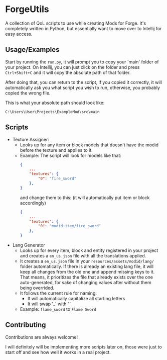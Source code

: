 
# ForgeUtils

A collection of QoL scripts to use while creating Mods for Forge. It's completely written in Python, but essentially want to move over to Intellij for easy access.


## Usage/Examples

Start by running the `run.py`, it will prompt you to copy your 'main' folder of your project. On Intellij, you can just click on the folder and press `Ctrl+Shift+C` and it will copy the absolute path of that folder.

After doing that, you can return to the script, if you copied it correctly, it will automatically ask you what script you wish to run, otherwise, you probably copied the wrong file.

This is what your absolute path should look like:

```C:\Users\User\Projects\ExampleMod\src\main```
## Scripts

- Texture Assigner:
    - Looks up for any item or block models that doesn't have the modid before the texture and applies to it.
    - Example:
        The script will look for models like that:
        ```json
        {
            ...
            "textures": {
                "0": "fire_sword"
            },
        }
        ```
        and change them to this: (it will automatically put item or block accordingly)
        ```json
        {
            ...
            "textures": {
                "0": "modid:item/fire_sword"
            },
        }
        ```
- Lang Generator
    - Looks up for every item, block and entity registered in your project and creates a `en_us.json` file with all the translations applied. 
    - It creates a `en_us.json` file in your `resources/assets/modid/lang/` folder automatically. If there is already an existing lang file, it will keep all changes from the old one and append missing keys to it. That means, it prioritizes the file that already exists over the one auto-generated, for sake of changing values after without them being overrided.
    - It follows the current rule for naming:
        - It will automatically capitalize all starting letters
        - It will swap '_' with ' '
    - Example: `flame_sword` to `Flame Sword`

## Contributing

Contributions are always welcome!

I will definitely will be implementing more scripts later on, those were just to start off and see how well it works in a real project.

